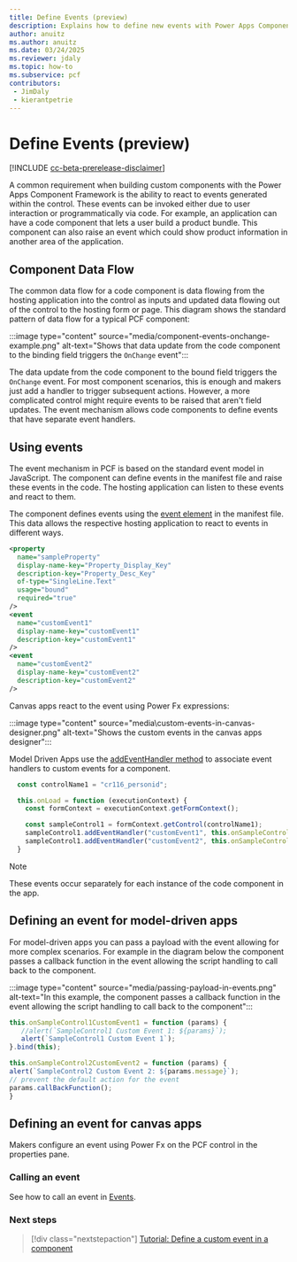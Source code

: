 ```yaml
---
title: Define Events (preview)
description: Explains how to define new events with Power Apps Component Framework (PCF) controls.
author: anuitz
ms.author: anuitz
ms.date: 03/24/2025
ms.reviewer: jdaly
ms.topic: how-to
ms.subservice: pcf
contributors:
 - JimDaly
 - kierantpetrie
---
```

# Define Events (preview)

[!INCLUDE [cc-beta-prerelease-disclaimer](../../includes/cc-beta-prerelease-disclaimer.md)]

A common requirement when building custom components with the Power Apps Component Framework is the ability to react to events generated within the control. These events can be invoked either due to user interaction or programmatically via code. For example, an application can have a code component that lets a user build a product bundle. This component can also raise an event which could show product information in another area of the application.

## Component Data Flow

The common data flow for a code component is data flowing from the hosting application into the control as inputs and updated data flowing out of the control to the hosting form or page. This diagram shows the standard pattern of data flow for a typical PCF component:

:::image type="content" source="media/component-events-onchange-example.png" alt-text="Shows that data update from the code component to the binding field triggers the `OnChange` event":::

The data update from the code component to the bound field triggers the `OnChange` event. For most component scenarios, this is enough and makers just add a handler to trigger subsequent actions. However, a more complicated control might require events to be raised that aren't field updates. The event mechanism allows code components to define events that have separate event handlers.

## Using events

The event mechanism in PCF is based on the standard event model in JavaScript. The component can define events in the manifest file and raise these events in the code. The hosting application can listen to these events and react to them.

The component defines events using the [event element](manifest-schema-reference/event.md) in the manifest file. This data allows the respective hosting application to react to events in different ways.

```xml
<property
  name="sampleProperty"
  display-name-key="Property_Display_Key"
  description-key="Property_Desc_Key"
  of-type="SingleLine.Text"
  usage="bound"
  required="true"
/>
<event
  name="customEvent1"
  display-name-key="customEvent1"
  description-key="customEvent1"
/>
<event
  name="customEvent2"
  display-name-key="customEvent2"
  description-key="customEvent2"
/>
```

Canvas apps react to the event using Power Fx expressions:

:::image type="content" source="media\custom-events-in-canvas-designer.png" alt-text="Shows the custom events in the canvas apps designer":::

Model Driven Apps use the [addEventHandler method](../model-driven-apps/clientapi/reference/controls/addeventhandler.md) to associate event handlers to custom events for a component.

```javascript
  const controlName1 = "cr116_personid";

  this.onLoad = function (executionContext) {
    const formContext = executionContext.getFormContext();

    const sampleControl1 = formContext.getControl(controlName1);
    sampleControl1.addEventHandler("customEvent1", this.onSampleControl1CustomEvent1);
    sampleControl1.addEventHandler("customEvent2", this.onSampleControl1CustomEvent2);
  }
```

> [!NOTE]
> These events occur separately for each instance of the code component in the app.

## Defining an event for model-driven apps

For model-driven apps you can pass a payload with the event allowing for more complex scenarios. For example in the diagram below the component passes a callback function in the event allowing the script handling to call back to the component.

:::image type="content" source="media/passing-payload-in-events.png" alt-text="In this example, the component passes a callback function in the event allowing the script handling to call back to the component":::

<!-- See source \media\src\pcf_events_dependencies_diagrams.vsdx -->

```javascript
this.onSampleControl1CustomEvent1 = function (params) {
   //alert(`SampleControl1 Custom Event 1: ${params}`);
   alert(`SampleControl1 Custom Event 1`);
}.bind(this);

this.onSampleControl2CustomEvent2 = function (params) {
alert(`SampleControl2 Custom Event 2: ${params.message}`);
// prevent the default action for the event
params.callBackFunction();
}
```

## Defining an event for canvas apps

Makers configure an event using Power Fx on the PCF control in the properties pane.

### Calling an event

See how to call an event in [Events](reference/events.md).

### Next steps

> [!div class="nextstepaction"]
> [Tutorial: Define a custom event in a component](tutorial-define-event.md)
